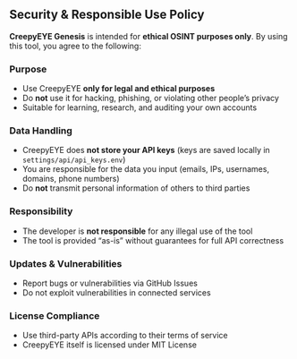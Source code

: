 ## Security & Responsible Use Policy

**CreepyEYE Genesis** is intended for **ethical OSINT purposes only**. By using this tool, you agree to the following:

### Purpose

* Use CreepyEYE **only for legal and ethical purposes**
* Do **not** use it for hacking, phishing, or violating other people’s privacy
* Suitable for learning, research, and auditing your own accounts

### Data Handling

* CreepyEYE does **not store your API keys** (keys are saved locally in `settings/api/api_keys.env`)
* You are responsible for the data you input (emails, IPs, usernames, domains, phone numbers)
* Do **not** transmit personal information of others to third parties

### Responsibility

* The developer is **not responsible** for any illegal use of the tool
* The tool is provided “as-is” without guarantees for full API correctness

### Updates & Vulnerabilities

* Report bugs or vulnerabilities via GitHub Issues
* Do not exploit vulnerabilities in connected services

### License Compliance

* Use third-party APIs according to their terms of service
* CreepyEYE itself is licensed under MIT License

